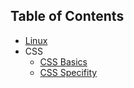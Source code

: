 ## Table of Contents

- [Linux](linux_cheatsheet.md)
- CSS
    * [CSS Basics](cshs_css_basics.md)
    * [CSS Specifity](cshs_css_specifity.md)
